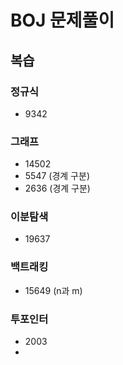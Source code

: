 # BOJ 문제풀이

## 복습

### 정규식
- 9342

### 그래프
- 14502
- 5547 (경계 구분)
- 2636 (경계 구분)


### 이분탐색
- 19637

### 백트래킹
- 15649 (n과 m)



### 투포인터
- 2003
- 
